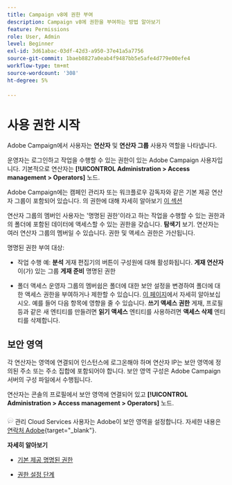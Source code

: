 ```yaml
---
title: Campaign v8에 권한 부여
description: Campaign v8에 권한을 부여하는 방법 알아보기
feature: Permissions
role: User, Admin
level: Beginner
exl-id: 3d61abac-03df-42d3-a950-37e41a5a7756
source-git-commit: 1baeb8827a0eab4f9487bb5e5afe4d779e00efe4
workflow-type: tm+mt
source-wordcount: '308'
ht-degree: 5%

---
```


# 사용 권한 시작

Adobe Campaign에서 사용자는 **연산자** 및 **연산자 그룹** 사용자 역할을 나타냅니다.

운영자는 로그인하고 작업을 수행할 수 있는 권한이 있는 Adobe Campaign 사용자입니다. 기본적으로 연산자는 **[!UICONTROL Administration > Access management > Operators]** 노드.

Adobe Campaign에는 캠페인 관리자 또는 워크플로우 감독자와 같은 기본 제공 연산자 그룹이 포함되어 있습니다. 의 권한에 대해 자세히 알아보기 [이 섹션](../start/gs-permissions.md)

연산자 그룹의 멤버인 사용자는 &#39;명명된 권한&#39;이라고 하는 작업을 수행할 수 있는 권한과 의 폴더에 포함된 데이터에 액세스할 수 있는 권한을 갖습니다. **탐색기** 보기. 연산자는 여러 연산자 그룹의 멤버일 수 있습니다. 권한 및 액세스 권한은 가산됩니다.

명명된 권한 부여 대상:

* 작업 수행 예: **분석** 게재 편집기의 버튼이 구성원에 대해 활성화됩니다. **게재 연산자** 이(가) 있는 그룹 **게재 준비** 명명된 권한

* 폴더 액세스 운영자 그룹의 멤버쉽은 폴더에 대한 보안 설정을 변경하여 폴더에 대한 액세스 권한을 부여하거나 제한할 수 있습니다. [이 페이지](../start/folder-permissions.md)에서 자세히 알아보십시오. 예를 들어 다음 항목에 영향을 줄 수 있습니다. **쓰기 액세스 권한** 게재, 프로필 등과 같은 새 엔티티를 만들려면 **읽기 액세스** 엔티티를 사용하려면 **액세스 삭제** 엔티티를 삭제합니다.

## 보안 영역

각 연산자는 영역에 연결되어 인스턴스에 로그온해야 하며 연산자 IP는 보안 영역에 정의된 주소 또는 주소 집합에 포함되어야 합니다. 보안 영역 구성은 Adobe Campaign 서버의 구성 파일에서 수행됩니다.

연산자는 콘솔의 프로필에서 보안 영역에 연결되어 있고 **[!UICONTROL Administration > Access management > Operators]** 노드.

![](../assets/do-not-localize/speech.png)  관리 Cloud Services 사용자는 Adobe이 보안 영역을 설정합니다. 자세한 내용은 [연락처 Adobe](https://helpx.adobe.com/kr/enterprise/admin-guide.html/enterprise/using/support-for-experience-cloud.ug.html){target="_blank"}.

**자세히 알아보기**

* [기본 제공 명명된 권한](../start/gs-permissions.md)

* [권한 설정 단계](../start/manage-permissions.md)
